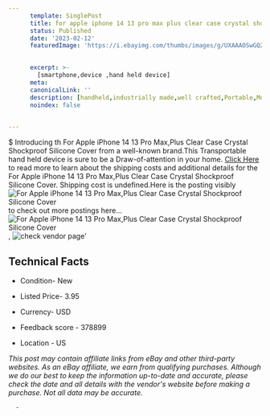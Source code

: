 ```yaml
---
      template: SinglePost
      title: for apple iphone 14 13 pro max plus clear case crystal shockproof silicone cover
      status: Published
      date: '2023-02-12'
      featuredImage: 'https://i.ebayimg.com/thumbs/images/g/UXAAAOSwGQZjGiER/s-l225.jpg'
       

      excerpt: >-
        [smartphone,device ,hand held device]
      meta:
      canonicalLink: ''
      description: [handheld,industrially made,well crafted,Portable,Mobile,Compact,Convenient,Lightweight,Maneuverable,Man-portable,Miniature,Carriable,Hand-held,Light,Holdable,Transportable,Mobile device,Pocket-sized,On-the-go,Wireless,Cordless,Compact size,Convenient size, smartphone,device ,hand held device]
      noindex: false
      

---
```

$
      Introducing th For Apple iPhone 14 13 Pro Max,Plus Clear Case Crystal Shockproof Silicone Cover from a well-known brand.This Transportable hand held device is sure to be a Draw-of-attention in your home. [Click Here](https://www.ebay.com/itm/234688562663?hash=item36a48745e7%3Ag%3AUXAAAOSwGQZjGiER&mkevt=1&mkcid=1&mkrid=711-53200-19255-0&campid=%253CePNCampaignId%253E&customid=%253CreferenceId%253E&toolid=10049) to read more to learn about the shipping costs and additional details for the For Apple iPhone 14 13 Pro Max,Plus Clear Case Crystal Shockproof Silicone Cover. Shipping cost is undefined.Here is the posting visibly ![For Apple iPhone 14 13 Pro Max,Plus Clear Case Crystal Shockproof Silicone Cover](https://i.ebayimg.com/thumbs/images/g/UXAAAOSwGQZjGiER/s-l225.jpg) to check out more postings here... ![For Apple iPhone 14 13 Pro Max,Plus Clear Case Crystal Shockproof Silicone Cover](https://i.ebayimg.com/images/g/UXAAAOSwGQZjGiER/s-l1600.jpg), ![check vendor page](https://origin-galleryplus.ebayimg.com/ws/web/234688562663_2_0_1/225x225.jpg,https://origin-galleryplus.ebayimg.com/ws/web/234688562663_3_0_1/225x225.jpg,https://origin-galleryplus.ebayimg.com/ws/web/234688562663_4_0_1/225x225.jpg,https://origin-galleryplus.ebayimg.com/ws/web/234688562663_5_0_1/225x225.jpg,https://origin-galleryplus.ebayimg.com/ws/web/234688562663_6_0_1/225x225.jpg,https://origin-galleryplus.ebayimg.com/ws/web/234688562663_7_0_1/225x225.jpg,https://origin-galleryplus.ebayimg.com/ws/web/234688562663_8_0_1/225x225.jpg,https://origin-galleryplus.ebayimg.com/ws/web/234688562663_9_0_1/225x225.jpg,https://origin-galleryplus.ebayimg.com/ws/web/234688562663_10_0_1/225x225.jpg,https://origin-galleryplus.ebayimg.com/ws/web/234688562663_11_0_1/225x225.jpg)'

      

 ## Technical Facts 



     
      

 - Condition- New 


      

 - Listed Price- 3.95 


      

 - Currency- USD 


      

 - Feedback score - 378899 


      

 - Location - US 


      
      

 *_This post may contain affiliate links from eBay and other third-party websites. As an eBay affiliate, we earn from qualifying purchases. Although we do our best to keep the information up-to-date and accurate, please check the date and all details with the vendor's website before making a purchase. Not all data may be accurate._*




      -
